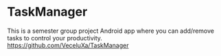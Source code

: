 # TaskManager
This is a semester group  project Android app where you can add/remove tasks to control your productivity.
https://github.com/VeceluXa/TaskManager
